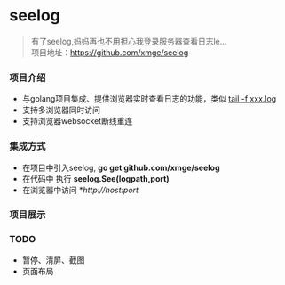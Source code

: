 # seelog 
> 有了seelog,妈妈再也不用担心我登录服务器查看日志le...   
项目地址：https://github.com/xmge/seelog

### 项目介绍
* 与golang项目集成、提供浏览器实时查看日志的功能，类似 [tail -f xxx.log](https://www.cnblogs.com/fps2tao/p/7698224.html)
* 支持多浏览器同时访问
* 支持浏览器websocket断线重连

### 集成方式
* 在项目中引入seelog, **go get github.com/xmge/seelog**
* 在代码中 执行 **seelog.See(logpath,port)**
* 在浏览器中访问 **http://host:port*

### 项目展示

### TODO
* 暂停、清屏、截图
* 页面布局

